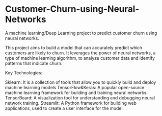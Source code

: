 # Customer-Churn-using-Neural-Networks

A machine learning/Deep Learning project to predict customer churn using neural networks.

This project aims to build a model that can accurately predict which customers are likely to churn. It leverages the power of neural networks, a type of machine learning algorithm, to analyze customer data and identify patterns that indicate churn.

Key Technologies:

Sklearn: It is a collection of tools that allow you to quickly build and deploy machine learning models
TensorFlow&Keras: A popular open-source machine learning framework for building and training neural networks.
TensorBoard: A visualization tool for understanding and debugging neural network training.
Streamlit: A Python framework for building web applications, used to create a user interface for the model.
